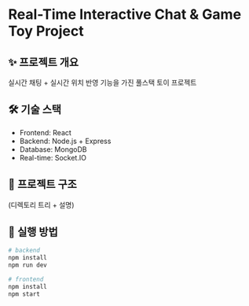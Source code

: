 # Real-Time Interactive Chat & Game Toy Project

## ✨ 프로젝트 개요
실시간 채팅 + 실시간 위치 반영 기능을 가진 풀스택 토이 프로젝트

## 🛠 기술 스택
- Frontend: React
- Backend: Node.js + Express
- Database: MongoDB
- Real-time: Socket.IO

## 📁 프로젝트 구조
(디렉토리 트리 + 설명)

## 🚀 실행 방법
```bash
# backend
npm install
npm run dev

# frontend
npm install
npm start
